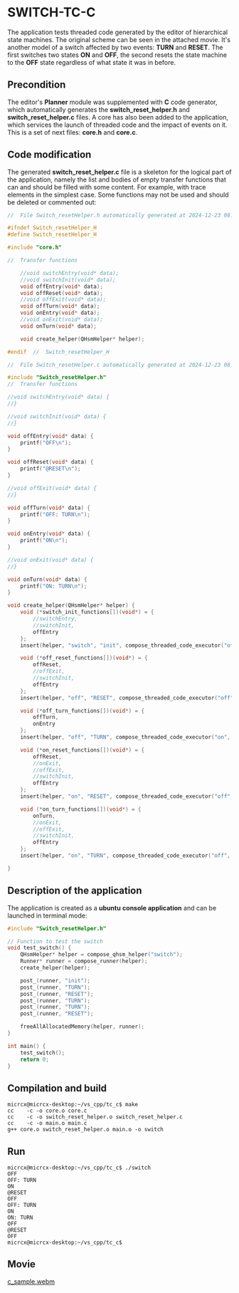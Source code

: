 # SWITCH-TC-C

The application tests threaded code generated by the editor of hierarchical state machines. The original scheme can be seen in the attached movie. It's another model of a switch affected by two events: __TURN__ and __RESET__. The first switches two states __ON__ and __OFF__, the second resets the state machine to the __OFF__ state regardless of what state it was in before.

## Precondition

The editor's __Planner__ module was supplemented with __C__ code generator, which automatically generates the __switch_reset_helper.h__ and __switch_reset_helper.c__ files. A core has also been added to the application, which services the launch of threaded code and the impact of events on it. This is a set of next files: __core.h__ and __core.c__.

## Code modification

The generated __switch_reset_helper.c__ file is a skeleton for the logical part of the application, namely the list and bodies of empty transfer functions that can and should be filled with some content. For example, with trace elements in the simplest case. Some functions may not be used and should be deleted or commented out:

```c
//	File Switch_resetHelper.h automatically generated at 2024-12-23 08:21:34

#ifndef Switch_resetHelper_H
#define Switch_resetHelper_H

#include "core.h"

//	Transfer functions

	//void switchEntry(void* data);
	//void switchInit(void* data);
	void offEntry(void* data);
	void offReset(void* data);
	//void offExit(void* data);
	void offTurn(void* data);
	void onEntry(void* data);
	//void onExit(void* data);
	void onTurn(void* data);

	void create_helper(QHsmHelper* helper);

#endif	//	Switch_resetHelper_H

```

```c
//	File Switch_resetHelper.c automatically generated at 2024-12-23 08:21:33

#include "Switch_resetHelper.h"
//	Transfer functions

//void switchEntry(void* data) {
//}

//void switchInit(void* data) {
//}

void offEntry(void* data) {
	printf("OFF\n");
}

void offReset(void* data) {
	printf("@RESET\n");
}

//void offExit(void* data) {
//}

void offTurn(void* data) {
	printf("OFF: TURN\n");
}

void onEntry(void* data) {
	printf("ON\n");
}

//void onExit(void* data) {
//}

void onTurn(void* data) {
	printf("ON: TURN\n");
}

void create_helper(QHsmHelper* helper) {
	void (*switch_init_functions[])(void*) = {
		//switchEntry,
		//switchInit,
		offEntry
	};
	insert(helper, "switch", "init", compose_threaded_code_executor("off", switch_init_functions, ARRAY_SIZE(switch_init_functions)));

	void (*off_reset_functions[])(void*) = {
		offReset,
		//offExit,
		//switchInit,
		offEntry
	};
	insert(helper, "off", "RESET", compose_threaded_code_executor("off", off_reset_functions, ARRAY_SIZE(off_reset_functions)));

	void (*off_turn_functions[])(void*) = {
		offTurn,
		onEntry
	};
	insert(helper, "off", "TURN", compose_threaded_code_executor("on", off_turn_functions, ARRAY_SIZE(off_turn_functions)));

	void (*on_reset_functions[])(void*) = {
		offReset,
		//onExit,
		//offExit,
		//switchInit,
		offEntry
	};
	insert(helper, "on", "RESET", compose_threaded_code_executor("off", on_reset_functions, ARRAY_SIZE(on_reset_functions)));

	void (*on_turn_functions[])(void*) = {
		onTurn,
		//onExit,
		//offExit,
		//switchInit,
		offEntry
	};
	insert(helper, "on", "TURN", compose_threaded_code_executor("off", on_turn_functions, ARRAY_SIZE(on_turn_functions)));

}

```
## Description of the application

The application is created as a __ubuntu__ __console application__ and can be launched in terminal mode:

```c
#include "Switch_resetHelper.h"

// Function to test the switch
void test_switch() {
    QHsmHelper* helper = compose_qhsm_helper("switch");
    Runner* runner = compose_runner(helper);
    create_helper(helper);

    post_(runner, "init");
    post_(runner, "TURN");
    post_(runner, "RESET");
    post_(runner, "TURN");
    post_(runner, "TURN");
    post_(runner, "RESET");

    freeAllAllocatedMemory(helper, runner);
}

int main() {
    test_switch();
    return 0;
}

```
## Compilation and build
```
micrcx@micrcx-desktop:~/vs_cpp/tc_c$ make
cc    -c -o core.o core.c
cc    -c -o switch_reset_helper.o switch_reset_helper.c
cc    -c -o main.o main.c
g++ core.o switch_reset_helper.o main.o -o switch
```

## Run
```
micrcx@micrcx-desktop:~/vs_cpp/tc_c$ ./switch
OFF
OFF: TURN
ON
@RESET
OFF
OFF: TURN
ON
ON: TURN
OFF
@RESET
OFF
micrcx@micrcx-desktop:~/vs_cpp/tc_c$ 
```

## Movie

[c_sample.webm](https://github.com/user-attachments/assets/fa6ce062-e931-4059-9d1d-28c09f1f9b9f)




